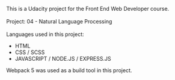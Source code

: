 This is a Udacity project for the Front End Web Developer course.
<br><br>
Project: 04 - Natural Language Processing
<br><br>
Languages used in this project:
<br>
- HTML
- CSS / SCSS
- JAVASCRIPT / NODE.JS / EXPRESS.JS

Webpack 5 was used as a build tool in this project.
